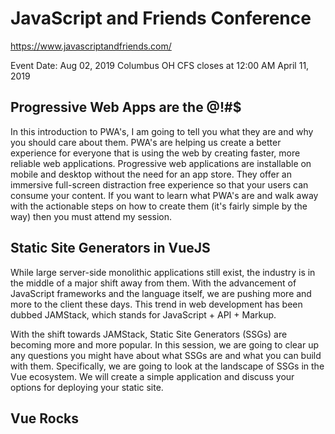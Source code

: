 # JavaScript and Friends Conference

https://www.javascriptandfriends.com/

Event Date: Aug 02, 2019
Columbus OH
CFS closes at 12:00 AM April 11, 2019

## Progressive Web Apps are the @!#\$

In this introduction to PWA's, I am going to tell you what they are and why you should care about them. PWA's are helping us create a better experience for everyone that is using the web by creating faster, more reliable web applications. Progressive web applications are installable on mobile and desktop without the need for an app store. They offer an immersive full-screen distraction free experience so that your users can consume your content. If you want to learn what PWA's are and walk away with the actionable steps on how to create them (it's fairly simple by the way) then you must attend my session.

## Static Site Generators in VueJS

While large server-side monolithic applications still exist, the industry is in the middle of a major shift away from them. With the advancement of JavaScript frameworks and the language itself, we are pushing more and more to the client these days. This trend in web development has been dubbed JAMStack, which stands for JavaScript + API + Markup.

With the shift towards JAMStack, Static Site Generators (SSGs) are becoming more and more popular. In this session, we are going to clear up any questions you might have about what SSGs are and what you can build with them. Specifically, we are going to look at the landscape of SSGs in the Vue ecosystem. We will create a simple application and discuss your options for deploying your static site.

## Vue Rocks



